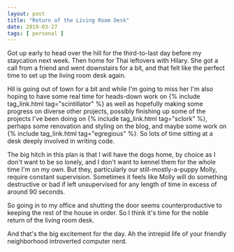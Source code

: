 ```yaml
---
layout: post
title: "Return of the Living Room Desk"
date: 2019-03-27
tags: [ personal ]
---
```


Got up early to head over the hill for the third-to-last day before my
staycation next week. Then home for Thai leftovers with Hilary. She got a call
from a friend and went downstairs for a bit, and that felt like the perfect
time to set up the living room desk again.

Hil is going out of town for a bit and while I'm going to miss her I'm also
hoping to have some real time for heads-down work on
{% include tag_link.html tag="scintillator" %} as well as hopefully making some
progress on diverse other projects, possibly finishing up some of the projects
I've been doing on {% include tag_link.html tag="sclork" %}, perhaps some
renovation and styling on the blog, and maybe some work on
{% include tag_link.html tag="egregious" %}. So lots of time sitting at a desk
deeply involved in writing code.

The big hitch in this plan is that I will have the dogs home, by choice as I
don't want to be so lonely, and I don't want to kennel them for the whole time
I'm on my own. But they, particularly our still-mostly-a-puppy Molly, require
constant supervision. Sometimes it feels like Molly will do something
destructive or bad if left unsupervised for any length of time in excess of
around 90 seconds.

So going in to my office and shutting the door seems counterproductive to
keeping the rest of the house in order. So I think it's time for the noble
return of the living room desk.

And that's the big excitement for the day. Ah the intrepid life of your friendly
neighborhood introverted computer nerd.

